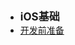 - <font style="font-weight:bold;font-size:17px;">iOS基础</font>
- [开发前准备](编程开发/移动APP/iOS/iOS基础/开发前准备)
